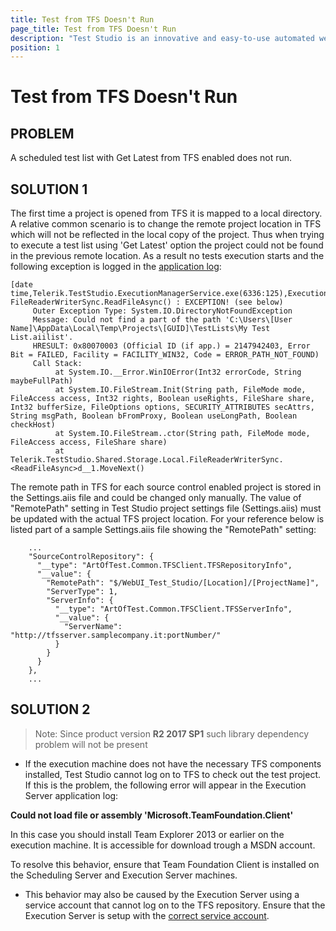 ```yaml
---
title: Test from TFS Doesn't Run
page_title: Test from TFS Doesn't Run
description: "Test Studio is an innovative and easy-to-use automated web, WPF and load testing solution. Test Studio tests support essential technologies like ASP.NET AJAX, Silverlight, PHP and MVC. HTML5, Testing framework, functional testing, performance testing, load testing, exploratory testing, manual testing."
position: 1
---
```

# Test from TFS Doesn't Run


## PROBLEM

A scheduled test list with Get Latest from TFS enabled does not run. 

## SOLUTION 1

The first time a project is opened from TFS it is mapped to a local directory. A relative common scenario is to change the remote project location in TFS which will not be reflected in the local copy of the project. Thus when trying to execute a test list using 'Get Latest' option the project could not be found in the previous remote location. As a result no tests execution starts and the following exception is logged in the <a href="/troubleshooting-guide/troubleshooting-tools-tg/using-the-application-log" target="_blank">application log</a>:

```
[date time,Telerik.TestStudio.ExecutionManagerService.exe(6336:125),Execution] FileReaderWriterSync.ReadFileAsync() : EXCEPTION! (see below)
     Outer Exception Type: System.IO.DirectoryNotFoundException
     Message: Could not find a part of the path 'C:\Users\[User Name]\AppData\Local\Temp\Projects\[GUID]\TestLists\My Test List.aiilist'.
     HRESULT: 0x80070003 (Official ID (if app.) = 2147942403, Error Bit = FAILED, Facility = FACILITY_WIN32, Code = ERROR_PATH_NOT_FOUND)
     Call Stack:
          at System.IO.__Error.WinIOError(Int32 errorCode, String maybeFullPath)
          at System.IO.FileStream.Init(String path, FileMode mode, FileAccess access, Int32 rights, Boolean useRights, FileShare share, Int32 bufferSize, FileOptions options, SECURITY_ATTRIBUTES secAttrs, String msgPath, Boolean bFromProxy, Boolean useLongPath, Boolean checkHost)
          at System.IO.FileStream..ctor(String path, FileMode mode, FileAccess access, FileShare share)
          at Telerik.TestStudio.Shared.Storage.Local.FileReaderWriterSync.<ReadFileAsync>d__1.MoveNext()
```

The remote path in TFS for each source control enabled project is stored in the Settings.aiis file and could be changed only manually. The value of "RemotePath" setting in Test Studio project settings file (Settings.aiis) must be updated with the actual TFS project location. For your reference below is listed part of a sample Settings.aiis file showing the "RemotePath" setting:

```
    ...
    "SourceControlRepository": {
      "__type": "ArtOfTest.Common.TFSClient.TFSRepositoryInfo",
      "__value": {
        "RemotePath": "$/WebUI_Test_Studio/[Location]/[ProjectName]",
        "ServerType": 1,
        "ServerInfo": {
          "__type": "ArtOfTest.Common.TFSClient.TFSServerInfo",
          "__value": {
            "ServerName": "http://tfsserver.samplecompany.it:portNumber/"
          }
        }
      }
    },
    ...
```


## SOLUTION 2

> Note: Since product version **R2 2017 SP1** such library dependency problem will not be present

-  If the execution machine does not have the necessary TFS components installed, Test Studio cannot log on to TFS to check out the test project. If this is the problem, the following error will appear in the Execution Server application log: 

**Could not load file or assembly 'Microsoft.TeamFoundation.Client'**

In this case you should install Team Explorer 2013 or earlier on the execution machine. It is accessible for download trough a MSDN account.

 To resolve this behavior, ensure that Team Foundation Client is installed on the Scheduling Server and Execution Server machines.

- This behavior may also be caused by the Execution Server using a service account that cannot log on to the TFS repository. Ensure that the Execution Server is setup with the <a href="/features/scheduling-test-runs/change-service-account" target="_blank">correct service account</a>.

